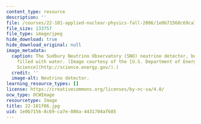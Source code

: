 ```yaml
---
content_type: resource
description: ''
file: /courses/22-101-applied-nuclear-physics-fall-2006/1e0b71568c69ca7e086a4431704af685_22-101f06.jpg
file_size: 133757
file_type: image/jpeg
hide_download: true
hide_download_original: null
image_metadata:
  caption: The Sudbury Neutrino Observatory (SNO) neutrino detector, before it was
    filled with water. (Image courtesy of the [U.S. Department of Energy Office of
    Science](http://science.energy.gov/).)
  credit: ''
  image-alt: Neutrino detector.
learning_resource_types: []
license: https://creativecommons.org/licenses/by-nc-sa/4.0/
ocw_type: OCWImage
resourcetype: Image
title: 22-101f06.jpg
uid: 1e0b7156-8c69-ca7e-086a-4431704af685
---
```

